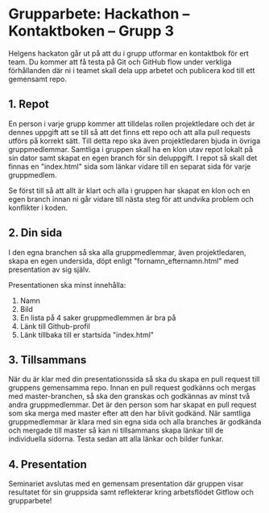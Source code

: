 # Grupparbete: Hackathon – Kontaktboken – Grupp 3

Helgens hackaton går ut på att du i grupp utformar en kontaktbok för ert team. Du kommer att få testa på Git och GitHub flow under verkliga förhållanden där ni i teamet skall dela upp arbetet och publicera kod till ett gemensamt repo.

## 1. Repot

En person i varje grupp kommer att tilldelas rollen projektledare och det är dennes uppgift att se till så att det finns ett repo och att alla pull requests utförs på korrekt sätt. Till detta repo ska även projektledaren bjuda in övriga gruppmedlemmar. Samtliga i gruppen skall ha en klon utav repot lokalt på sin dator samt skapat en egen branch för sin deluppgift. I repot så skall det finnas en "index.html" sida som länkar vidare till en separat sida för varje gruppmedlem.

Se först till så att allt är klart och alla i gruppen har skapat en klon och en egen branch innan ni går vidare till nästa steg för att undvika problem och konflikter i koden.

## 2. Din sida

I den egna branchen så ska alla gruppmedlemmar, även projektledaren, skapa en egen undersida, döpt enligt "fornamn_efternamn.html" med presentation av sig själv.

Presentationen ska minst innehålla:
1. Namn
2. Bild
3. En lista på 4 saker gruppmedlemmen är bra på
4. Länk till Github-profil
5. Länk tillbaka till er startsida "index.html"

## 3. Tillsammans

När du är klar med din presentationssida så ska du skapa en pull request till gruppens gemensamma repo. Innan en pull request godkänns och mergas med master-branchen, så ska den granskas och godkännas av minst två andra gruppmedlemmar. Det är den person som har skapat en pull request som ska merga med master efter att den har blivit godkänd. När samtliga gruppmedlemmar är klara med sin egna sida och alla branches är godkända och mergade till master så kan ni tillsammans skapa länkar till de individuella sidorna. Testa sedan att alla länkar och bilder funkar.

## 4. Presentation

Seminariet avslutas med en gemensam presentation där gruppen visar resultatet för sin gruppsida samt reflekterar kring arbetsflödet Gitflow och grupparbete!
